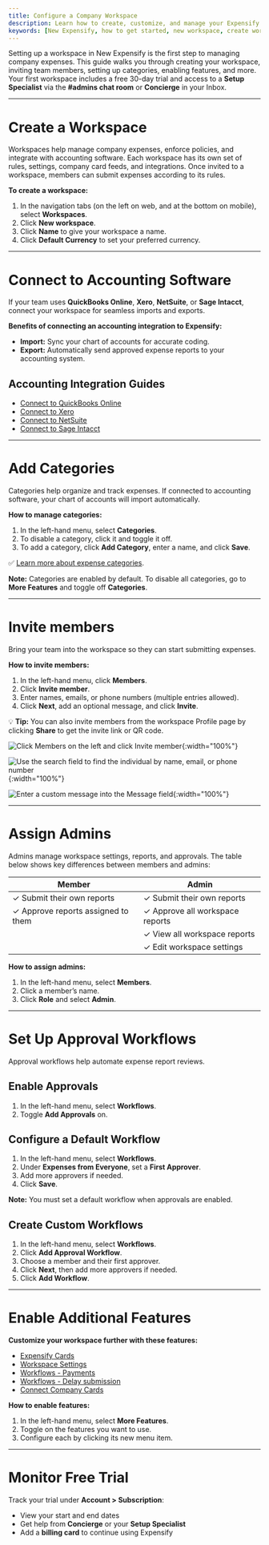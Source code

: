 ```yaml
---
title: Configure a Company Workspace
description: Learn how to create, customize, and manage your Expensify workspace to start tracking company expenses.
keywords: [New Expensify, how to get started, new workspace, create workspace, add members, approval workflows, connect accounting software]
---
```



Setting up a workspace in New Expensify is the first step to managing company expenses. This guide walks you through creating your workspace, inviting team members, setting up categories, enabling features, and more. Your first workspace includes a free 30-day trial and access to a **Setup Specialist** via the **#admins chat room** or **Concierge** in your Inbox.

---

# Create a Workspace

Workspaces help manage company expenses, enforce policies, and integrate with accounting software. Each workspace has its own set of rules, settings, company card feeds, and integrations. Once invited to a workspace, members can submit expenses according to its rules.

**To create a workspace:**
1. In the navigation tabs (on the left on web, and at the bottom on mobile), select **Workspaces**.
2. Click **New workspace**.
3. Click **Name** to give your workspace a name.
4. Click **Default Currency** to set your preferred currency.

---

# Connect to Accounting Software

If your team uses **QuickBooks Online**, **Xero**, **NetSuite**, or **Sage Intacct**, connect your workspace for seamless imports and exports.

**Benefits of connecting an accounting integration to Expensify:**
- **Import:** Sync your chart of accounts for accurate coding.
- **Export:** Automatically send approved expense reports to your accounting system.

## Accounting Integration Guides
- [Connect to QuickBooks Online](https://help.expensify.com/articles/new-expensify/connections/quickbooks-online/Connect-to-QuickBooks-Online)
- [Connect to Xero](https://help.expensify.com/articles/new-expensify/connections/xero/Connect-to-Xero)
- [Connect to NetSuite](https://help.expensify.com/articles/new-expensify/connections/netsuite/Connect-To-NetSuite)
- [Connect to Sage Intacct](https://help.expensify.com/articles/new-expensify/connections/sage-intacct/Connect-to-Sage-Intacct)

---

# Add Categories

Categories help organize and track expenses. If connected to accounting software, your chart of accounts will import automatically.

**How to manage categories:**
1. In the left-hand menu, select **Categories**.
2. To disable a category, click it and toggle it off.
3. To add a category, click **Add Category**, enter a name, and click **Save**.

✅ [Learn more about expense categories](https://help.expensify.com/articles/new-expensify/workspaces/Create-expense-categories).

**Note:** Categories are enabled by default. To disable all categories, go to **More Features** and toggle off **Categories**.

---

# Invite members

Bring your team into the workspace so they can start submitting expenses.


**How to invite members:**
1. In the left-hand menu, click **Members**.
2. Click **Invite member**.
3. Enter names, emails, or phone numbers (multiple entries allowed).
4. Click **Next**, add an optional message, and click **Invite**.

💡 **Tip:** You can also invite members from the workspace Profile page by clicking **Share** to get the invite link or QR code.

![Click Members on the left and click Invite member]({{site.url}}/assets/images/ExpensifyHelp_InviteMembers_1.png){:width="100%"}

![Use the search field to find the individual by name, email, or phone number]({{site.url}}/assets/images/ExpensifyHelp_InviteMembers_2.png){:width="100%"}

![Enter a custom message into the Message field]({{site.url}}/assets/images/ExpensifyHelp_InviteMembers_3.png){:width="100%"}

---

# Assign Admins

Admins manage workspace settings, reports, and approvals. The table below shows key differences between members and admins:


| Member                          | Admin                             |
| ------------------------------ | ---------------------------------- |
| ✓ Submit their own reports     | ✓ Submit their own reports         |
| ✓ Approve reports assigned to them | ✓ Approve all workspace reports    |
|                                | ✓ View all workspace reports       |
|                                | ✓ Edit workspace settings          |

**How to assign admins:**
1. In the left-hand menu, select **Members**.
2. Click a member’s name.
3. Click **Role** and select **Admin**.

---

# Set Up Approval Workflows

Approval workflows help automate expense report reviews.

## Enable Approvals
1. In the left-hand menu, select **Workflows**.
2. Toggle **Add Approvals** on.

## Configure a Default Workflow
1. In the left-hand menu, select **Workflows**.
2. Under **Expenses from Everyone**, set a **First Approver**.
3. Add more approvers if needed.
4. Click **Save**.

**Note:** You must set a default workflow when approvals are enabled.

## Create Custom Workflows
1. In the left-hand menu, select **Workflows**.
2. Click **Add Approval Workflow**.
3. Choose a member and their first approver.
4. Click **Next**, then add more approvers if needed.
5. Click **Add Workflow**.

---

# Enable Additional Features

**Customize your workspace further with these features:**

- [Expensify Cards](https://help.expensify.com/new-expensify/hubs/expensify-card/)
- [Workspace Settings](https://help.expensify.com/new-expensify/hubs/workspaces/)
- [Workflows - Payments](https://help.expensify.com/articles/new-expensify/expenses-and-payments/Connect-a-Business-Bank-Account)
- [Workflows - Delay submission](https://help.expensify.com/articles/new-expensify/workspaces/Set-up-workflows#select-workflows)
- [Connect Company Cards](https://help.expensify.com/new-expensify/hubs/connect-credit-cards/)

**How to enable features:**
1. In the left-hand menu, select **More Features**.
2. Toggle on the features you want to use.
3. Configure each by clicking its new menu item.

---

# Monitor Free Trial

Track your trial under **Account > Subscription**:
- View your start and end dates
- Get help from **Concierge** or your **Setup Specialist**
- Add a **billing card** to continue using Expensify
 
